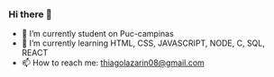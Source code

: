 ### Hi there 👋

- 🔭 I’m currently student on Puc-campinas
- 🌱 I’m currently learning HTML, CSS, JAVASCRIPT, NODE, C, SQL, REACT 
- 📫 How to reach me: thiagolazarin08@gmail.com



